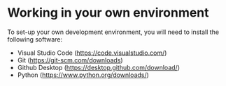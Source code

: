 # Working in your own environment

To set-up your own development environment, you will need to install the following software:
- Visual Studio Code (https://code.visualstudio.com/)
- Git (https://git-scm.com/downloads)
- Github Desktop (https://desktop.github.com/download/)
- Python (https://www.python.org/downloads/)
